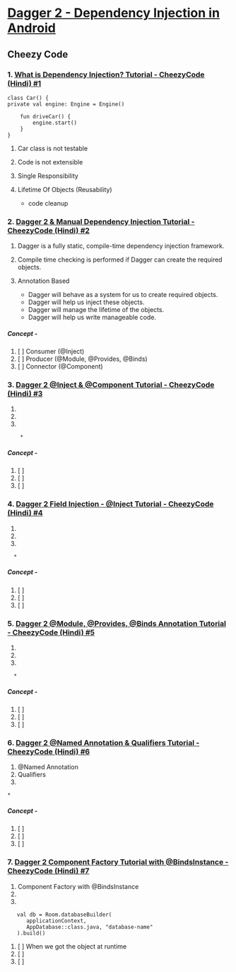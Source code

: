 # [Dagger 2 - Dependency Injection in Android](https://youtube.com/playlist?list=PLRKyZvuMYSIPwjYw1bt_7u7nEwe6vATQd&si=ecRnQeOJc6H9smA0)

## Cheezy Code



### 1. [What is Dependency Injection? Tutorial - CheezyCode (Hindi) #1](https://youtu.be/DtzQkBp2M5M?si=9uQBgA6BP2B-5sGv)

    class Car() {
    private val engine: Engine = Engine()
    
        fun driveCar() {
            engine.start()
        }
    }  


   1. Car class is not testable
   2. Code is not extensible
   3. Single Responsibility
   4. Lifetime Of Objects (Reusability)
    
      * code cleanup


### 2. [Dagger 2 & Manual Dependency Injection Tutorial - CheezyCode (Hindi) #2](https://youtu.be/cg0yCHW2Keg?si=mtleHrSBxm_0cJf1)

   1. Dagger is a fully static, compile-time dependency injection framework.
   2. Compile time checking is performed if Dagger can create the required objects.
   3. Annotation Based

         * Dagger will behave as a system for us to create required objects.
         * Dagger will help us inject these objects.
         * Dagger will manage the lifetime of the objects.
         * Dagger will help us write manageable code.


##### Concept - 
1. [ ] Consumer (@Inject)
2. [ ] Producer (@Module, @Provides, @Binds)
3. [ ] Connector (@Component)


### 3. [Dagger 2 @Inject & @Component Tutorial - CheezyCode (Hindi) #3](https://youtu.be/vcr-wW50t8g?si=qjqvHVML0GgUo1FE)

   1. 
   2. 
   3. 

        * 


##### Concept -
1. [ ] 
2. [ ] 
3. [ ] 


### 4. [Dagger 2 Field Injection - @Inject Tutorial - CheezyCode (Hindi) #4](https://youtu.be/EDUK-IptF9w?si=PIndG31zXc_Hs3Si)

1.
2.
3.

      *


##### Concept -
1. [ ] 
2. [ ] 
3. [ ] 


### 5. [Dagger 2 @Module, @Provides, @Binds Annotation Tutorial - CheezyCode (Hindi) #5](https://youtu.be/2NT1Ef3F_Y0?si=3ZG04Rl6U-BEKIjo)

1.
2.
3.

      *


##### Concept -
1. [ ] 
2. [ ] 
3. [ ]



### 6. [Dagger 2 @Named Annotation & Qualifiers Tutorial - CheezyCode (Hindi) #6](https://youtu.be/z31Qfxyz5QM?si=xoCcT-k2CZxbHxik)

1. @Named Annotation
2. Qualifiers
3.

    *


##### Concept -
1. [ ] 
2. [ ] 
3. [ ] 


### 7. [Dagger 2 Component Factory Tutorial with @BindsInstance - CheezyCode (Hindi) #7](https://youtu.be/LvAiu9yVFT0?si=vCnnDieXQU9eS6vB)

1. Component Factory with @BindsInstance
2. 
3.

       val db = Room.databaseBuilder(
          applicationContext,
          AppDatabase::class.java, "database-name"
       ).build()


1. [ ] When we got the object at runtime
2. [ ] 
3. [ ] 


